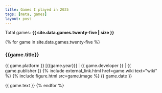 ```yaml
---
title: Games I played in 2025
tags: [meta, games]
layout: post
---
```


Total games: **{{ site.data.games.twenty-five | size }}**

{% for game in site.data.games.twenty-five %}
### {{game.title}}
{{ game.platform }} [{{game.year}}] | {{ game.developer }} | {{ game.publisher }} 
{% include external_link.html href=game.wiki text="wiki" %}
{% include figure.html src=game.image %}
{{ game.date }}

{{ game.text }}
{% endfor %}
